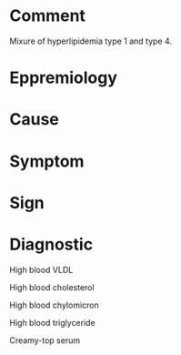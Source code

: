 # Comment

Mixure of hyperlipidemia type 1 and type 4.

# Eppremiology

# Cause

# Symptom

# Sign

# Diagnostic

High blood VLDL

High blood cholesterol

High blood chylomicron

High blood triglyceride

Creamy-top serum
